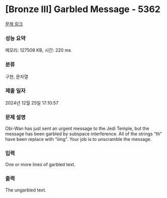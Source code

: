 # [Bronze III] Garbled Message - 5362 

[문제 링크](https://www.acmicpc.net/problem/5362) 

### 성능 요약

메모리: 127508 KB, 시간: 220 ms

### 분류

구현, 문자열

### 제출 일자

2024년 12월 25일 17:10:57

### 문제 설명

<p style="user-select: auto !important;">Obi-Wan has just sent an urgent message to the Jedi Temple, but the message has been garbled by subspace interference. All of the strings “th” have been replace with “iiing”. Your job is to unscramble the message.</p>

### 입력 

 <p style="user-select: auto !important;">One or more lines of garbled text.</p>

### 출력 

 <p style="user-select: auto !important;">The ungarbled text.</p>


